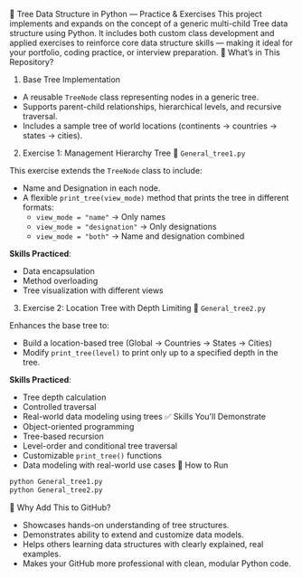 🌳 Tree Data Structure in Python — Practice & Exercises
This project implements and expands on the concept of a generic multi-child Tree data structure using Python. It includes both custom class development and applied exercises to reinforce core data structure skills — making it ideal for your portfolio, coding practice, or interview preparation.
📁 What’s in This Repository?
1. Base Tree Implementation
- A reusable `TreeNode` class representing nodes in a generic tree.
- Supports parent-child relationships, hierarchical levels, and recursive traversal.
- Includes a sample tree of world locations (continents → countries → states → cities).
2. Exercise 1: Management Hierarchy Tree
📄 `General_tree1.py`

This exercise extends the `TreeNode` class to include:
- Name and Designation in each node.
- A flexible `print_tree(view_mode)` method that prints the tree in different formats:
  - `view_mode = "name"` → Only names
  - `view_mode = "designation"` → Only designations
  - `view_mode = "both"` → Name and designation combined

**Skills Practiced**:
- Data encapsulation
- Method overloading
- Tree visualization with different views
3. Exercise 2: Location Tree with Depth Limiting
📄 `General_tree2.py`

Enhances the base tree to:
- Build a location-based tree (Global → Countries → States → Cities)
- Modify `print_tree(level)` to print only up to a specified depth in the tree.

**Skills Practiced**:
- Tree depth calculation
- Controlled traversal
- Real-world data modeling using trees
✅ Skills You'll Demonstrate
- Object-oriented programming
- Tree-based recursion
- Level-order and conditional tree traversal
- Customizable `print_tree()` functions
- Data modeling with real-world use cases
🚀 How to Run
```bash
python General_tree1.py
python General_tree2.py
```
📌 Why Add This to GitHub?
- Showcases hands-on understanding of tree structures.
- Demonstrates ability to extend and customize data models.
- Helps others learning data structures with clearly explained, real examples.
- Makes your GitHub more professional with clean, modular Python code.


